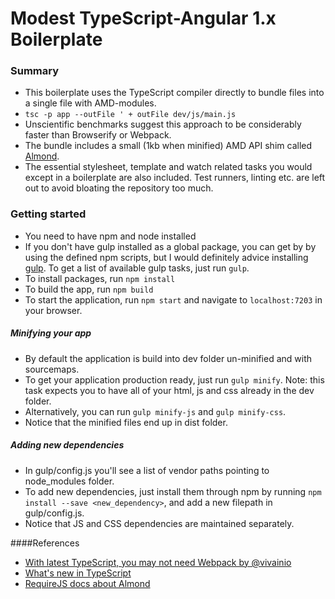 # Modest TypeScript-Angular 1.x Boilerplate

### Summary

- This boilerplate uses the TypeScript compiler directly to bundle files into a single file with AMD-modules. 
- `tsc -p app --outFile ' + outFile dev/js/main.js`
- Unscientific benchmarks suggest this approach to be considerably faster than Browserify or Webpack.
- The bundle includes a small (1kb when minified) AMD API shim called [Almond](https://github.com/requirejs/almond). 
- The essential stylesheet, template and watch related tasks you would except in a boilerplate are also included. Test runners, linting etc. are left out to avoid bloating the repository too much.
 

### Getting started

- You need to have npm and node installed
- If you don't have gulp installed as a global package, you can get by by using the defined npm scripts, but I would definitely advice installing [gulp](https://www.npmjs.com/package/gulp). To get a list of available gulp tasks, just run `gulp`.
- To install packages, run `npm install`
- To build the app, run `npm build`
- To start the application, run `npm start` and navigate to `localhost:7203` in your browser. 

##### Minifying your app
- By default the application is build into dev folder un-minified and with sourcemaps.
- To get your application production ready, just run `gulp minify`. Note: this task expects you to have all of your html, js and css already in the dev folder.
- Alternatively, you can run `gulp minify-js` and `gulp minify-css`.
- Notice that the minified files end up in dist folder.

##### Adding new dependencies
- In gulp/config.js you'll see a list of vendor paths pointing to node_modules folder. 
- To add new dependencies, just install them through npm by running `npm install --save <new_dependency>`, and add a new filepath in  gulp/config.js. 
- Notice that JS and CSS dependencies are maintained separately.
 
####References
- [With latest TypeScript, you may not need Webpack by @vivainio](https://medium.com/@vivainio/with-latest-typescript-you-may-not-need-webpack-417d2ef0e773#.alctiog2l)
- [What's new in TypeScript](https://github.com/Microsoft/TypeScript/wiki/What's-new-in-TypeScript)
- [RequireJS docs about Almond](http://requirejs.org/docs/faq-optimization.html)
